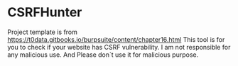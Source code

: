 # CSRFHunter
Project template is from https://t0data.gitbooks.io/burpsuite/content/chapter16.html
This tool is for you to check if your website has CSRF vulnerability.
I am not responsible for any malicious use. And Please don`t use it for malicious purpose.
